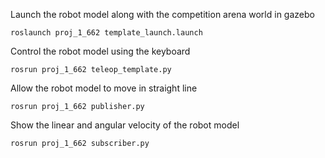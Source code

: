 Launch the robot model along with the competition arena world in gazebo
```
roslaunch proj_1_662 template_launch.launch
```
Control the robot model using the keyboard
```
rosrun proj_1_662 teleop_template.py
```
Allow the robot model to move in straight line
```
rosrun proj_1_662 publisher.py
```
Show the linear and angular velocity of the robot model
```
rosrun proj_1_662 subscriber.py
```